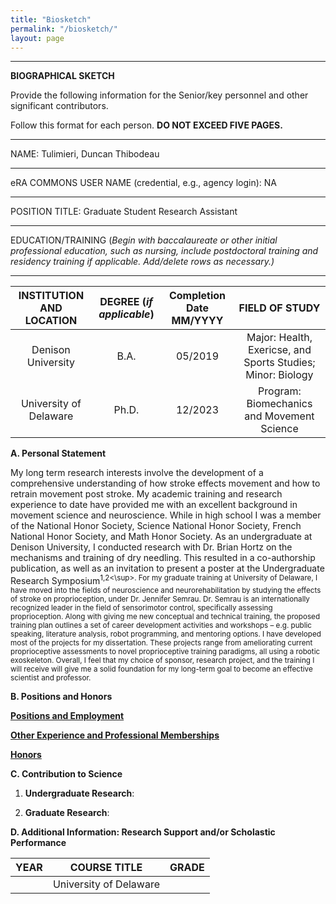 ```yaml
---
title: "Biosketch"
permalink: "/biosketch/"
layout: page
---
```


---
**BIOGRAPHICAL SKETCH**

Provide the following information for the Senior/key personnel and other significant contributors. 

Follow this format for each person. **DO NOT EXCEED FIVE PAGES.**

---

NAME: Tulimieri, Duncan Thibodeau

---

eRA COMMONS USER NAME (credential, e.g., agency login): NA

---

POSITION TITLE: Graduate Student Research Assistant 

---

EDUCATION/TRAINING (*Begin with baccalaureate or other initial professional education, such as nursing, include postdoctoral training and residency training if applicable. Add/delete rows as necessary.)*

---

| INSTITUTION AND LOCATION | DEGREE (*if applicable*) | Completion Date MM/YYYY | FIELD OF STUDY |
| :----------------------: | :----------------------: | :---------------------: | :------------: |
| Denison University       | B.A.                     | 05/2019                 | Major: Health, Exericse, and Sports Studies; Minor: Biology |
| University of Delaware   | Ph.D.                    | 12/2023                 | Program: Biomechanics and Movement Science |

**A. Personal Statement** 

My long term research interests involve the development of a comprehensive understanding of how stroke effects movement and how to retrain movement post stroke. My academic training and research experience to date have provided me with an excellent background in movement science and neuroscience. While in high school I was a member of the National Honor Society, Science National Honor Society, French National Honor Society, and Math Honor Society. As an undergraduate at Denison University, I conducted research with Dr. Brian Hortz on the mechanisms and training of dry needling. This resulted in a co-authorship publication, as well as an invitation to present a poster at the Undergraduate Research Symposium<sup>1,2<\sup>. For my graduate training at University of Delaware, I have moved into the fields of neuroscience and neurorehabilitation by studying the effects of stroke on proprioception, under Dr. Jennifer Semrau. Dr. Semrau is an internationally recognized leader in the field of sensorimotor control, specifically assessing proprioception. Along with giving me new conceptual and technical training, the proposed training plan outlines a set of career development activities and workshops – e.g. public speaking, literature analysis, robot programming, and mentoring options. I have developed most of the projects for my dissertation. These projects range from ameliorating current proprioceptive assessments to novel proprioceptive training paradigms, all using a robotic exoskeleton. Overall, I feel that my choice of sponsor, research project, and the training I will receive will give me a solid foundation for my long-term goal to become an effective scientist and professor.

**B. Positions and Honors** 

<ins>**Positions and Employment**<ins>
  
<ins>**Other Experience and Professional Memberships**<ins>
  
<ins>**Honors**<ins>
  
**C. Contribution to Science**

1. **Undergraduate Research**: 
  
2. **Graduate Research**: 
  
**D. Additional Information: Research Support and/or Scholastic Performance** 
  
| YEAR | COURSE TITLE | GRADE | 
| :--: | :----------: | :---: |
| | University of Delaware |   |
  


